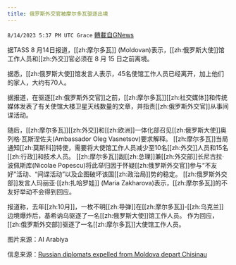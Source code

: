 ```yaml
---
title: 俄罗斯外交官被摩尔多瓦驱逐出境
---
```

`8/14/2023 5:37 PM UTC Grace` [轉載自GNews](https://gnews.org/articles/1552601)

据TASS 8 月14日报道，[[zh:摩尔多瓦]] (Moldovan)表示，[[zh:俄罗斯大使]]馆工作人员和[[zh:外交]]官必须在 8 月 15 日之前离境。

据悉，[[zh:俄罗斯大使]]馆发言人表示，45名使馆工作人员已经离开，加上他们的家人，大约有70人。

据报道，在驱逐[[zh:俄罗斯外交官]]之前，[[zh:摩尔多瓦]][[zh:社交媒体]]和传统媒体发表了有关使馆大楼卫星天线数量的文章，并指责[[zh:俄罗斯外交官]]从事间谍活动。

随后，[[zh:摩尔多瓦]][[zh:外交]]和[[zh:欧洲]]一体化部召见[[zh:俄罗斯大使]]奥列格·瓦斯涅佐夫(Ambassador Oleg Vasnetsov)要求解释。 [[zh:摩尔多瓦]]当局通知[[zh:莫斯科]]特使，需要将大使馆工作人员减少至10名[[zh:外交]]人员和15名[[zh:行政]]和技术人员。 [[zh:摩尔多瓦]]副[[zh:总理]]兼[[zh:外交部]]长尼古拉·波佩斯库(Nicolae Popescu)将此举归因于怀疑[[zh:俄罗斯外交官]]参与“不友好”活动、“间谍活动”以及企图破坏该国[[zh:政治局]]势的稳定。 [[zh:俄罗斯外交部]]发言人玛丽亚·[[zh:扎哈罗娃]] (Maria Zakharova)表示，[[zh:摩尔多瓦]]的不友好举动不会得到回应。

报道称，去年[[zh:10月]]，一枚不明[[zh:导弹]]在[[zh:摩尔多瓦]]-[[zh:乌克兰]]边境爆炸后，基希讷乌驱逐了一名[[zh:俄罗斯大使]]馆工作人员。 作为回应，[[zh:俄罗斯外交部]]驱逐了一名[[zh:摩尔多瓦]]大使馆工作人员。

图片来源：AI Arabiya

信息来源：[Russian diplomats expelled from Moldova depart Chisinau](https://tass.com/politics/1659889)
